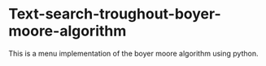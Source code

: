 # Text-search-troughout-boyer-moore-algorithm

This is a menu implementation of the boyer moore algorithm using python.
